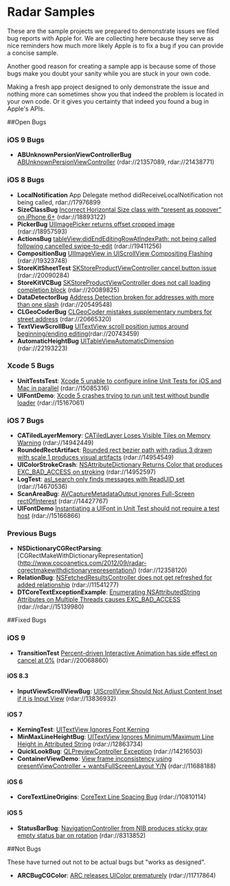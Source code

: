 Radar Samples
=============

These are the sample projects we prepared to demonstrate issues we filed bug reports with Apple for. We are collecting here because they serve as nice reminders how much more likely Apple is to fix a bug if you can provide a concise sample.

Another good reason for creating a sample app is because some of those bugs make you doubt your sanity while you are stuck in your own code. 

Making a fresh app project designed to only demonstrate the issue and nothing more can sometimes show you that indeed the problem is located in your own code. Or it gives you certainty that indeed you found a bug in Apple's APIs.

##Open Bugs

### iOS 9 Bugs

- **ABUnknownPersionViewControllerBug** [ABUnknownPersionViewController](http://www.cocoanetics.com/2015/06/radar-abunknownpersionviewcontroller/) (rdar://21357089, rdar://21438771)

### iOS 8 Bugs
- **LocalNotification** App Delegate method didReceiveLocalNotification not being called, rdar://17976899
- **SizeClassBug** [Incorrect Horizontal Size class with “present as popover” on iPhone 6+](http://www.cocoanetics.com/2014/11/radar-incorrect-horizontal-size-class/) (rdar://18893122)
- **PickerBug** [UIImagePicker returns offset cropped image](http://www.cocoanetics.com/2014/11/radar-uiimagepicker-returns-offset-cropped-image/) (rdar://18957593)
- **ActionsBug** [tableView:didEndEditingRowAtIndexPath: not being called following cancelled swipe-to-edit](http://www.cocoanetics.com/2015/01/radar-swipe-to-edit-on-uitableview/) (rdar://19411256)
- **CompositionBug** [UIImageView in UIScrollView Compositing Flashing](http://www.cocoanetics.com/2015/01/radar-uiimageview-in-uiscrollview-compositing-flashing/) (rdar://19323748)
- **StoreKitSheetTest** [SKStoreProductViewController cancel button issue](http://www.openradar.me/radar?id=5305669536186368) (rdar://20090284)
- **StoreKitVCBug** [SKStoreProductViewController does not call loading completion block](http://www.cocoanetics.com/2015/03/implementing-an-in-app-app-store/) (rdar://20089825)
- **DataDetectorBug** [Address Detection broken for addresses with more than one slash](http://www.cocoanetics.com/2015/04/radar-nsdatadetector-bug/) (rdar://20549548)
- **CLGeoCoderBug** [CLGeoCoder mistakes supplementary numbers for street address](http://www.cocoanetics.com/2015/04/radar-clgeocoder-bug/) (rdar://20665320)
- **TextViewScrollBug** [UITextView scroll position jumps around beginning/ending editing](http://www.cocoanetics.com/2015/04/radar-uitextview-scroll-position-bug/)(rdar://20743459)
- **AutomaticHeightBug** [UITableViewAutomaticDimension](http://www.cocoanetics.com/2015/08/radar-uitableviewautomaticdimension/) (rdar://22193223)

### Xcode 5 Bugs
- **UnitTestsTest**: [Xcode 5 unable to configure inline Unit Tests for iOS and Mac in parallel](http://www.cocoanetics.com/2013/09/radar-xcode-5-unable-to-configure-inline-unit-tests-for-ios-and-mac-in-parallel/) (rdar://15085316)
- **UIFontDemo**: [Xcode 5 crashes trying to run unit test without bundle loader](http://www.cocoanetics.com/2013/10/radar-double-feature-xcode-crash-and-unit-test-with-uifont/) (rdar://15167061)

### iOS 7 Bugs
- **CATiledLayerMemory**: [CATiledLayer Loses Visible Tiles on Memory Warning](http://www.cocoanetics.com/2013/09/welcome-to-ios-7-issues/) (rdar://14942449)
- **RoundedRectArtifact**: [Rounded rect bezier path with radius 3 drawn with scale 1 produces visual artifacts](http://www.cocoanetics.com/2013/09/welcome-to-ios-7-issues/) (rdar://14954549)
- **UIColorStrokeCrash**: [NSAttributeDictionary Returns Color that produces EXC_BAD_ACCESS on stroking](http://www.cocoanetics.com/2013/09/welcome-to-ios-7-issues/) (rdar://14952597)
- **LogTest**: [asl_search only finds messages with ReadUID set](http://www.cocoanetics.com/2013/09/welcome-to-ios-7-issues/) (rdar://14670536) 
- **ScanAreaBug**: [AVCaptureMetadataOutput ignores Full-Screen rectOfInterest](http://www.cocoanetics.com/2013/09/welcome-to-ios-7-issues/) (rdar://14427767)
- **UIFontDemo** [Instantiating a UIFont in Unit Test should not require a test host](http://www.cocoanetics.com/2013/10/radar-double-feature-xcode-crash-and-unit-test-with-uifont/) (rdar://15166866)

### Previous Bugs
- **NSDictionaryCGRectParsing**: [CGRectMakeWithDictionaryRepresentation] (http://www.cocoanetics.com/2012/09/radar-cgrectmakewithdictionaryrepresentation/) (rdar://12358120)
- **RelationBug**: [NSFetchedResultsController does not get refreshed for added relationship](http://www.cocoanetics.com/2012/05/radar-nsfetchedresultscontroller-does-not-get-refreshed-for-added-relationship/) (rdar://11541277)
- **DTCoreTextExceptionExample**: [Enumerating NSAttributedString Attributes on Multiple Threads causes EXC_BAD_ACCESS](http://www.cocoanetics.com/2013/10/radar-enumerating-nsattributedstring-attributes-on-multiple-threads-causes-exc_bad_access/) (rdar://rdar://15139980)

##Fixed Bugs

### iOS 9

- **TransitionTest** [Percent-driven Interactive Animation has side effect on cancel at 0%](https://www.cocoanetics.com/2015/03/4-radars-percentage-driven-modal-transitions/) (rdar://20068860)

#### iOS 8.3
- **InputViewScrollViewBug**: [UIScrollView Should Not Adjust Content Inset if it is Input View](http://www.cocoanetics.com/2013/05/radar-uiscrollview-should-not-adjust-content-inset-if-it-is-input-view/) (rdar://13836932)

#### iOS 7
- **KerningTest**: [UITextView Ignores Font Kerning](http://www.cocoanetics.com/2012/12/radar-uitextview-ignores-font-kerning/)
- **MinMaxLineHeightBug**: [UITextView Ignores Minimum/Maximum Line Height in Attributed String](http://www.cocoanetics.com/2012/12/radar-uitextview-ignores-minimummaximum-line-height-in-attributed-string/) (rdar://12863734)
- **QuickLookBug**: [QLPreviewController Exception](http://www.cocoanetics.com/2013/06/radar-qlpreviewcontroller-exception/) (rdar://14216503)
- **ContainerViewDemo**: [View frame inconsistency using presentViewController + wantsFullScreenLayout Y/N](http://www.cocoanetics.com/2012/06/radar-view-frame-inconsistency-using-presentviewcontroller-wantsfullscreenlayout-yn/) (rdar://11688188)

#### iOS 6
- **CoreTextLineOrigins**: [CoreText Line Spacing Bug](http://www.cocoanetics.com/2012/02/radar-coretext-line-spacing-bug/) (rdar://10810114)

#### iOS 5
- **StatusBarBug**: [NavigationController from NIB produces sticky gray empty status bar on rotation](http://www.cocoanetics.com/2010/08/navigationcontroller-from-nib-produces-sticky-gray-empty-status-bar-on-rotation/) (rdar://8313852)


##Not Bugs

These have turned out not to be actual bugs but "works as designed".

- **ARCBugCGColor**: [ARC releases UIColor prematurely](http://www.cocoanetics.com/2012/06/radar-arc-releases-uicolor-prematurely/) (rdar://11717864)


